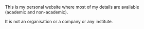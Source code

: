 This is my personal website where most of my details are available (academic and non-academic).

It is not an organisation or a company or any institute.
